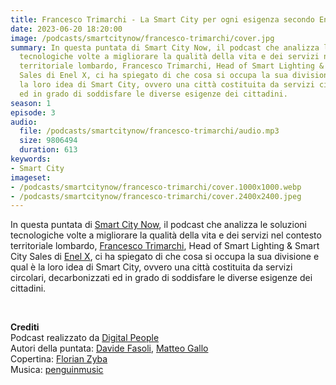 ```yaml
---
title: Francesco Trimarchi - La Smart City per ogni esigenza secondo Enel X
date: 2023-06-20 18:20:00
image: /podcasts/smartcitynow/francesco-trimarchi/cover.jpg
summary: In questa puntata di Smart City Now, il podcast che analizza le soluzioni
  tecnologiche volte a migliorare la qualità della vita e dei servizi nel contesto
  territoriale lombardo, Francesco Trimarchi, Head of Smart Lighting & Smart City
  Sales di Enel X, ci ha spiegato di che cosa si occupa la sua divisione e qual è
  la loro idea di Smart City, ovvero una città costituita da servizi circolari, decarbonizzati
  ed in grado di soddisfare le diverse esigenze dei cittadini.
season: 1
episode: 3
audio:
  file: /podcasts/smartcitynow/francesco-trimarchi/audio.mp3
  size: 9806494
  duration: 613
keywords:
- Smart City
imageset:
- /podcasts/smartcitynow/francesco-trimarchi/cover.1000x1000.webp
- /podcasts/smartcitynow/francesco-trimarchi/cover.2400x2400.jpeg
---
```


In questa puntata di [Smart City Now](https://www.smartcitynow.it/), il podcast che analizza le soluzioni tecnologiche volte a migliorare la qualità della vita e dei servizi nel contesto territoriale lombardo, [Francesco Trimarchi](https://www.linkedin.com/in/francesco-trimarchi-08139142/), Head of Smart Lighting & Smart City Sales di [Enel X](https://www.enelx.com/it/it/istituzioni?ecid=Display-Smartcitynow-IT_eCity_072023_IT-podcast-B2G), ci ha spiegato di che cosa si occupa la sua divisione e qual è la loro idea di Smart City, ovvero una città costituita da servizi circolari, decarbonizzati ed in grado di soddisfare le diverse esigenze dei cittadini.

<br>

**Crediti**<br>
Podcast realizzato da [Digital People](https://w3id.org/digitalpeople)<br>
Autori della puntata: [Davide Fasoli](https://www.linkedin.com/in/davide-fasoli-2b3246179/), [Matteo Gallo](https://www.linkedin.com/in/matteo-gallo-4a5ab31a8/)<br>
Copertina: [Florian Zyba](https://www.linkedin.com/in/florian-zyba/)<br>
Musica: [penguinmusic](https://pixabay.com/users/penguinmusic-24940186/)